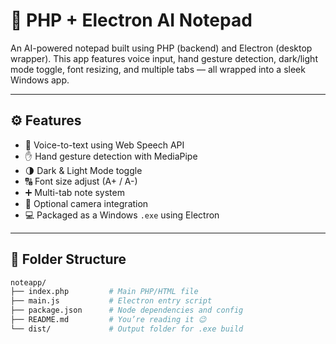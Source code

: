 # 📝 PHP + Electron AI Notepad

An AI-powered notepad built using PHP (backend) and Electron (desktop wrapper). This app features voice input, hand gesture detection, dark/light mode toggle, font resizing, and multiple tabs — all wrapped into a sleek Windows app.

---

## ⚙️ Features

- 🎤 Voice-to-text using Web Speech API
- ✋ Hand gesture detection with MediaPipe
- 🌗 Dark & Light Mode toggle
- 🔠 Font size adjust (A+ / A-)
- ➕ Multi-tab note system
- 🎥 Optional camera integration
- 💻 Packaged as a Windows `.exe` using Electron

---

## 📁 Folder Structure

```bash
noteapp/
├── index.php         # Main PHP/HTML file
├── main.js           # Electron entry script
├── package.json      # Node dependencies and config
├── README.md         # You’re reading it 😉
└── dist/             # Output folder for .exe build
